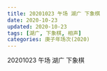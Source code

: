 ```yaml
---
title: 20201023 午场 湖广 下象棋 
date: 2020-10-23
updated: 2020-10-23
tags: [湖广, 下象棋, 相声]
categories: 庚子年场次(2020) 
---
```

20201023 午场 湖广 下象棋 


